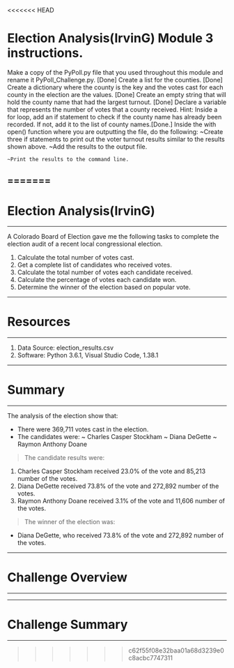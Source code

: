 <<<<<<< HEAD
# Election Analysis(IrvinG) Module 3 instructions.

Make a copy of the PyPoll.py file that you used throughout this module and rename it PyPoll_Challenge.py.  [Done]
Create a list for the counties. [Done]
Create a dictionary where the county is the key and the votes cast for each county in the election are the values. [Done]
Create an empty string that will hold the county name that had the largest turnout. [Done]
Declare a variable that represents the number of votes that a county received. Hint: Inside a for loop, add an if statement to check if the county name has already been recorded. If not, add it to the list of county names.[Done.]
Inside the with open() function where you are outputting the file, do the following:
	~Create three if statements to print out the voter turnout results            similar to the results shown above.
	~Add the results to the output file.

	~Print the results to the command line.
=======
------------------------------------------------------------
# Election Analysis(IrvinG)
------------------------------------------------------------
A Colorado Board of Election gave me the following tasks to complete the election audit of a recent local congressional election.
  1. Calculate the total number of votes cast.
  2. Get a complete list of candidates who received votes.
  3. Calculate the total number of votes each candidate received.
  4. Calculate the percentage of votes each candidate won.
  5. Determine the winner of the election based on popular vote.
-------------------------------------------------------------  
 # Resources
-------------------------------------------------------------
  1. Data Source: election_results.csv
  2. Software: Python 3.6.1, Visual Studio Code, 1.38.1
-------------------------------------------------------------  
# Summary
-------------------------------------------------------------
The analysis of the election show that:
  - There were 369,711 votes cast in the election.
  - The candidates were:
    ~ Charles Casper Stockham
    ~ Diana DeGette
    ~ Raymon Anthony Doane 

> The candidate results were:
  1. Charles Casper Stockham received 23.0% of the vote and 85,213 number of the votes.
  2. Diana DeGette received 73.8% of the vote and 272,892 number of the votes.
  3. Raymon Anthony Doane received 3.1% of the vote and 11,606 number of the votes.
  
> The winner of the election was:
  - Diana DeGette, who received 73.8% of the vote and 272,892 number of the votes.
------------------------------------------------------------  
# Challenge Overview
------------------------------------------------------------


------------------------------------------------------------
# Challenge Summary
------------------------------------------------------------
>>>>>>> c62f55f08e32baa01a68d3239e0c8acbc7747311


